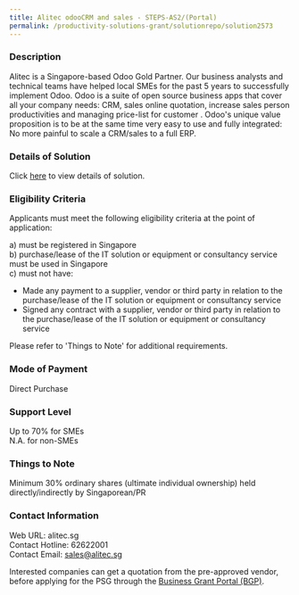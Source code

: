 ```yaml
---
title: Alitec odooCRM and sales - STEPS-AS2/(Portal)
permalink: /productivity-solutions-grant/solutionrepo/solution2573
---
```


### Description

Alitec is a Singapore-based Odoo Gold Partner. Our business analysts and technical teams have helped local SMEs for the past 5 years to successfully implement Odoo. Odoo is a suite of open source business apps that cover all your company needs: CRM, sales online quotation, increase sales person productivities and managing price-list for customer . Odoo's unique value proposition is to be at the same time very easy to use and fully integrated: No more painful to scale a CRM/sales to a full ERP.

### Details of Solution

Click <a href='https://www.gobusiness.gov.sg/images/psg/Alitec_20200759_Desensitised_Annex_3_Part_2.pdf' target='_blank' rel='noopener'>here</a> to view details of solution.

### Eligibility Criteria

Applicants must meet the following eligibility criteria at the point of application:

a) must be registered in Singapore <br>
b) purchase/lease of the IT solution or equipment or consultancy service must be used in Singapore <br>
c) must not have:
- Made any payment to a supplier, vendor or third party in relation to the purchase/lease of the IT solution or equipment or consultancy service
- Signed any contract with a supplier, vendor or third party in relation to the purchase/lease of the IT solution or equipment or consultancy service

Please refer to 'Things to Note' for additional requirements.

### Mode of Payment
Direct Purchase

### Support Level
Up to 70% for SMEs <br>
N.A. for non-SMEs

### Things to Note
 Minimum 30% ordinary shares (ultimate individual ownership) held directly/indirectly by Singaporean/PR

### Contact Information
Web URL: alitec.sg <br>Contact Hotline: 62622001 <br>Contact Email: sales@alitec.sg <br>

Interested companies can get a quotation from the pre-approved vendor, before applying for the PSG through the <a target='_blank' rel='noopener' href='https://www.businessgrants.gov.sg/'>Business Grant Portal (BGP)</a>.
